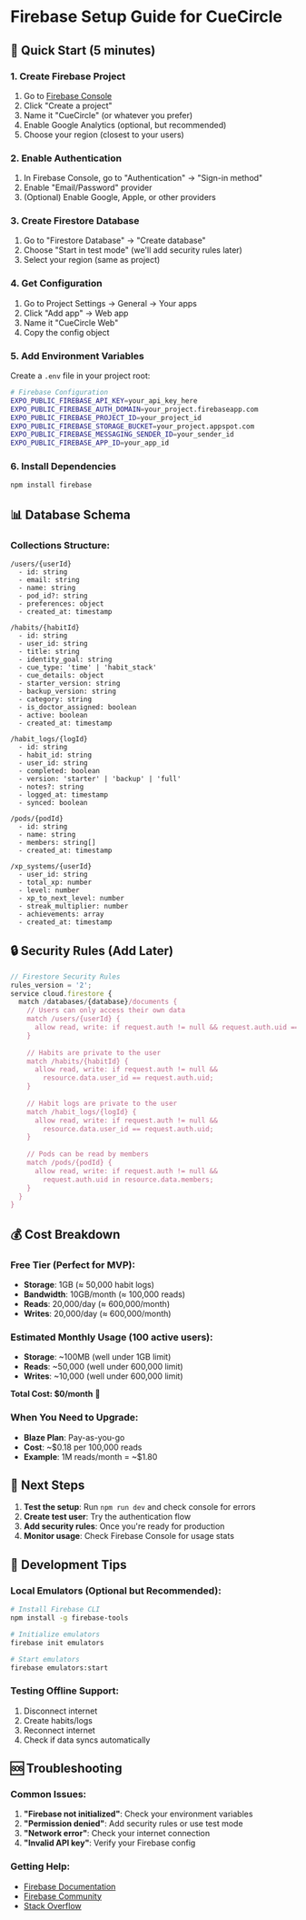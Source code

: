 # Firebase Setup Guide for CueCircle

## 🚀 Quick Start (5 minutes)

### 1. Create Firebase Project
1. Go to [Firebase Console](https://console.firebase.google.com/)
2. Click "Create a project"
3. Name it "CueCircle" (or whatever you prefer)
4. Enable Google Analytics (optional, but recommended)
5. Choose your region (closest to your users)

### 2. Enable Authentication
1. In Firebase Console, go to "Authentication" → "Sign-in method"
2. Enable "Email/Password" provider
3. (Optional) Enable Google, Apple, or other providers

### 3. Create Firestore Database
1. Go to "Firestore Database" → "Create database"
2. Choose "Start in test mode" (we'll add security rules later)
3. Select your region (same as project)

### 4. Get Configuration
1. Go to Project Settings → General → Your apps
2. Click "Add app" → Web app
3. Name it "CueCircle Web"
4. Copy the config object

### 5. Add Environment Variables
Create a `.env` file in your project root:

```bash
# Firebase Configuration
EXPO_PUBLIC_FIREBASE_API_KEY=your_api_key_here
EXPO_PUBLIC_FIREBASE_AUTH_DOMAIN=your_project.firebaseapp.com
EXPO_PUBLIC_FIREBASE_PROJECT_ID=your_project_id
EXPO_PUBLIC_FIREBASE_STORAGE_BUCKET=your_project.appspot.com
EXPO_PUBLIC_FIREBASE_MESSAGING_SENDER_ID=your_sender_id
EXPO_PUBLIC_FIREBASE_APP_ID=your_app_id
```

### 6. Install Dependencies
```bash
npm install firebase
```

## 📊 Database Schema

### Collections Structure:
```
/users/{userId}
  - id: string
  - email: string
  - name: string
  - pod_id?: string
  - preferences: object
  - created_at: timestamp

/habits/{habitId}
  - id: string
  - user_id: string
  - title: string
  - identity_goal: string
  - cue_type: 'time' | 'habit_stack'
  - cue_details: object
  - starter_version: string
  - backup_version: string
  - category: string
  - is_doctor_assigned: boolean
  - active: boolean
  - created_at: timestamp

/habit_logs/{logId}
  - id: string
  - habit_id: string
  - user_id: string
  - completed: boolean
  - version: 'starter' | 'backup' | 'full'
  - notes?: string
  - logged_at: timestamp
  - synced: boolean

/pods/{podId}
  - id: string
  - name: string
  - members: string[]
  - created_at: timestamp

/xp_systems/{userId}
  - user_id: string
  - total_xp: number
  - level: number
  - xp_to_next_level: number
  - streak_multiplier: number
  - achievements: array
  - created_at: timestamp
```

## 🔒 Security Rules (Add Later)

```javascript
// Firestore Security Rules
rules_version = '2';
service cloud.firestore {
  match /databases/{database}/documents {
    // Users can only access their own data
    match /users/{userId} {
      allow read, write: if request.auth != null && request.auth.uid == userId;
    }
    
    // Habits are private to the user
    match /habits/{habitId} {
      allow read, write: if request.auth != null && 
        resource.data.user_id == request.auth.uid;
    }
    
    // Habit logs are private to the user
    match /habit_logs/{logId} {
      allow read, write: if request.auth != null && 
        resource.data.user_id == request.auth.uid;
    }
    
    // Pods can be read by members
    match /pods/{podId} {
      allow read, write: if request.auth != null && 
        request.auth.uid in resource.data.members;
    }
  }
}
```

## 💰 Cost Breakdown

### Free Tier (Perfect for MVP):
- **Storage**: 1GB (≈ 50,000 habit logs)
- **Bandwidth**: 10GB/month (≈ 100,000 reads)
- **Reads**: 20,000/day (≈ 600,000/month)
- **Writes**: 20,000/day (≈ 600,000/month)

### Estimated Monthly Usage (100 active users):
- **Storage**: ~100MB (well under 1GB limit)
- **Reads**: ~50,000 (well under 600,000 limit)
- **Writes**: ~10,000 (well under 600,000 limit)

**Total Cost: $0/month** 🎉

### When You Need to Upgrade:
- **Blaze Plan**: Pay-as-you-go
- **Cost**: ~$0.18 per 100,000 reads
- **Example**: 1M reads/month = ~$1.80

## 🚀 Next Steps

1. **Test the setup**: Run `npm run dev` and check console for errors
2. **Create test user**: Try the authentication flow
3. **Add security rules**: Once you're ready for production
4. **Monitor usage**: Check Firebase Console for usage stats

## 🔧 Development Tips

### Local Emulators (Optional but Recommended):
```bash
# Install Firebase CLI
npm install -g firebase-tools

# Initialize emulators
firebase init emulators

# Start emulators
firebase emulators:start
```

### Testing Offline Support:
1. Disconnect internet
2. Create habits/logs
3. Reconnect internet
4. Check if data syncs automatically

## 🆘 Troubleshooting

### Common Issues:
1. **"Firebase not initialized"**: Check your environment variables
2. **"Permission denied"**: Add security rules or use test mode
3. **"Network error"**: Check your internet connection
4. **"Invalid API key"**: Verify your Firebase config

### Getting Help:
- [Firebase Documentation](https://firebase.google.com/docs)
- [Firebase Community](https://firebase.community/)
- [Stack Overflow](https://stackoverflow.com/questions/tagged/firebase)
